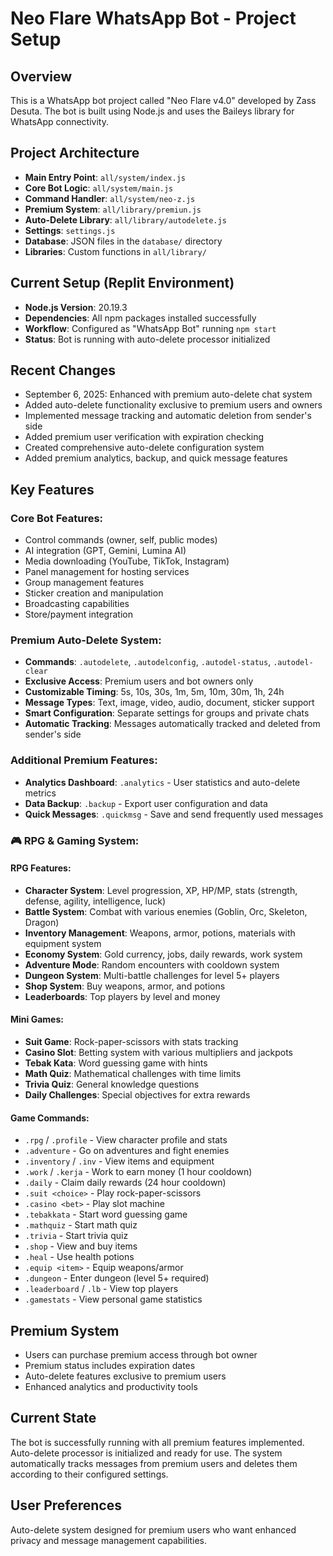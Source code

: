 # Neo Flare WhatsApp Bot - Project Setup

## Overview
This is a WhatsApp bot project called "Neo Flare v4.0" developed by Zass Desuta. The bot is built using Node.js and uses the Baileys library for WhatsApp connectivity.

## Project Architecture
- **Main Entry Point**: `all/system/index.js`
- **Core Bot Logic**: `all/system/main.js`
- **Command Handler**: `all/system/neo-z.js`
- **Premium System**: `all/library/premiun.js`
- **Auto-Delete Library**: `all/library/autodelete.js`
- **Settings**: `settings.js`
- **Database**: JSON files in the `database/` directory
- **Libraries**: Custom functions in `all/library/`

## Current Setup (Replit Environment)
- **Node.js Version**: 20.19.3
- **Dependencies**: All npm packages installed successfully
- **Workflow**: Configured as "WhatsApp Bot" running `npm start`
- **Status**: Bot is running with auto-delete processor initialized

## Recent Changes
- September 6, 2025: Enhanced with premium auto-delete chat system
- Added auto-delete functionality exclusive to premium users and owners
- Implemented message tracking and automatic deletion from sender's side
- Added premium user verification with expiration checking
- Created comprehensive auto-delete configuration system
- Added premium analytics, backup, and quick message features

## Key Features
### Core Bot Features:
- Control commands (owner, self, public modes)
- AI integration (GPT, Gemini, Lumina AI)
- Media downloading (YouTube, TikTok, Instagram)
- Panel management for hosting services
- Group management features
- Sticker creation and manipulation
- Broadcasting capabilities
- Store/payment integration

### Premium Auto-Delete System:
- **Commands**: `.autodelete`, `.autodelconfig`, `.autodel-status`, `.autodel-clear`
- **Exclusive Access**: Premium users and bot owners only
- **Customizable Timing**: 5s, 10s, 30s, 1m, 5m, 10m, 30m, 1h, 24h
- **Message Types**: Text, image, video, audio, document, sticker support
- **Smart Configuration**: Separate settings for groups and private chats
- **Automatic Tracking**: Messages automatically tracked and deleted from sender's side

### Additional Premium Features:
- **Analytics Dashboard**: `.analytics` - User statistics and auto-delete metrics
- **Data Backup**: `.backup` - Export user configuration and data
- **Quick Messages**: `.quickmsg` - Save and send frequently used messages

### 🎮 RPG & Gaming System:
#### RPG Features:
- **Character System**: Level progression, XP, HP/MP, stats (strength, defense, agility, intelligence, luck)
- **Battle System**: Combat with various enemies (Goblin, Orc, Skeleton, Dragon)
- **Inventory Management**: Weapons, armor, potions, materials with equipment system
- **Economy System**: Gold currency, jobs, daily rewards, work system
- **Adventure Mode**: Random encounters with cooldown system
- **Dungeon System**: Multi-battle challenges for level 5+ players
- **Shop System**: Buy weapons, armor, and potions
- **Leaderboards**: Top players by level and money

#### Mini Games:
- **Suit Game**: Rock-paper-scissors with stats tracking
- **Casino Slot**: Betting system with various multipliers and jackpots
- **Tebak Kata**: Word guessing game with hints
- **Math Quiz**: Mathematical challenges with time limits
- **Trivia Quiz**: General knowledge questions
- **Daily Challenges**: Special objectives for extra rewards

#### Game Commands:
- `.rpg` / `.profile` - View character profile and stats
- `.adventure` - Go on adventures and fight enemies
- `.inventory` / `.inv` - View items and equipment
- `.work` / `.kerja` - Work to earn money (1 hour cooldown)
- `.daily` - Claim daily rewards (24 hour cooldown)
- `.suit <choice>` - Play rock-paper-scissors
- `.casino <bet>` - Play slot machine
- `.tebakkata` - Start word guessing game
- `.mathquiz` - Start math quiz
- `.trivia` - Start trivia quiz
- `.shop` - View and buy items
- `.heal` - Use health potions
- `.equip <item>` - Equip weapons/armor
- `.dungeon` - Enter dungeon (level 5+ required)
- `.leaderboard` / `.lb` - View top players
- `.gamestats` - View personal game statistics

## Premium System
- Users can purchase premium access through bot owner
- Premium status includes expiration dates
- Auto-delete features exclusive to premium users
- Enhanced analytics and productivity tools

## Current State
The bot is successfully running with all premium features implemented. Auto-delete processor is initialized and ready for use. The system automatically tracks messages from premium users and deletes them according to their configured settings.

## User Preferences
Auto-delete system designed for premium users who want enhanced privacy and message management capabilities.